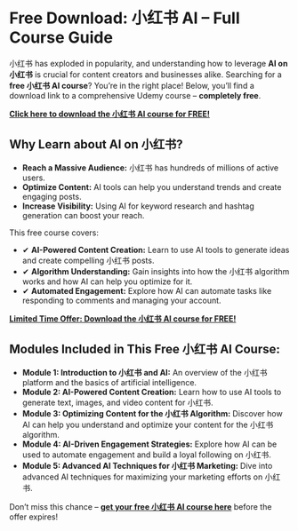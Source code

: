 # Free Download: 小红书 AI – Full Course Guide

小红书 has exploded in popularity, and understanding how to leverage **AI on 小红书** is crucial for content creators and businesses alike. Searching for a **free 小红书 AI course**?  You’re in the right place! Below, you’ll find a download link to a comprehensive Udemy course – **completely free**.

[**Click here to download the 小红书 AI course for FREE!**](https://udemywork.com/xiao-hong-shu-ai)

## Why Learn about AI on 小红书?

*   **Reach a Massive Audience:** 小红书 has hundreds of millions of active users.
*   **Optimize Content:** AI tools can help you understand trends and create engaging posts.
*   **Increase Visibility:** Using AI for keyword research and hashtag generation can boost your reach.

This free course covers:

*   ✔ **AI-Powered Content Creation:** Learn to use AI tools to generate ideas and create compelling 小红书 posts.
*   ✔ **Algorithm Understanding:** Gain insights into how the 小红书 algorithm works and how AI can help you optimize for it.
*   ✔ **Automated Engagement:** Explore how AI can automate tasks like responding to comments and managing your account.

[**Limited Time Offer: Download the 小红书 AI course for FREE!**](https://udemywork.com/xiao-hong-shu-ai)

## Modules Included in This Free 小红书 AI Course:

*   **Module 1: Introduction to 小红书 and AI:** An overview of the 小红书 platform and the basics of artificial intelligence.
*   **Module 2: AI-Powered Content Creation:** Learn how to use AI tools to generate text, images, and video content for 小红书.
*   **Module 3: Optimizing Content for the 小红书 Algorithm:** Discover how AI can help you understand and optimize your content for the 小红书 algorithm.
*   **Module 4: AI-Driven Engagement Strategies:** Explore how AI can be used to automate engagement and build a loyal following on 小红书.
*   **Module 5: Advanced AI Techniques for 小红书 Marketing:** Dive into advanced AI techniques for maximizing your marketing efforts on 小红书.

Don’t miss this chance – **[get your free 小红书 AI course here](https://udemywork.com/xiao-hong-shu-ai)** before the offer expires!
